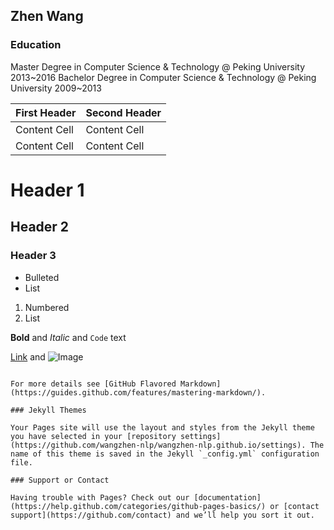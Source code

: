 ## Zhen Wang
### Education

Master Degree   in Computer Science & Technology @ Peking University 2013\~2016
Bachelor Degree in Computer Science & Technology @ Peking University 2009\~2013

| First Header  | Second Header |
| ------------- | ------------- |
| Content Cell  | Content Cell  |
| Content Cell  | Content Cell  |

# Header 1
## Header 2
### Header 3

- Bulleted
- List

1. Numbered
2. List

**Bold** and _Italic_ and `Code` text

[Link](url) and ![Image](src)
```

For more details see [GitHub Flavored Markdown](https://guides.github.com/features/mastering-markdown/).

### Jekyll Themes

Your Pages site will use the layout and styles from the Jekyll theme you have selected in your [repository settings](https://github.com/wangzhen-nlp/wangzhen-nlp.github.io/settings). The name of this theme is saved in the Jekyll `_config.yml` configuration file.

### Support or Contact

Having trouble with Pages? Check out our [documentation](https://help.github.com/categories/github-pages-basics/) or [contact support](https://github.com/contact) and we’ll help you sort it out.
